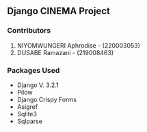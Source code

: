 ## Django CINEMA Project
### Contributors
1. NIYOMWUNGERI Aphrodise - (220003053)
2. DUSABE Ramazani - (219008463)

### Packages Used
- Django V. 3.2.1
- Pilow
- Django Crispy Forms
- Asigref
- Sqlite3
- Sqlparse